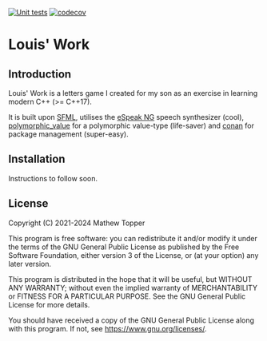 [![Unit tests](https://github.com/H0R5E/louis-work/actions/workflows/unit-tests.yml/badge.svg)](https://github.com/H0R5E/louis-work/actions/workflows/unit-tests.yml)
[![codecov](https://codecov.io/gh/H0R5E/louis-work/graph/badge.svg?token=G77889E4AG)](https://codecov.io/gh/H0R5E/louis-work)

# Louis' Work

## Introduction

Louis' Work is a letters game I created for my son as an exercise in learning
modern C++ (>= C++17).

It is built upon [SFML](https://www.sfml-dev.org), utilises the
[eSpeak NG](https://github.com/espeak-ng/espeak-ng) speech synthesizer
(cool), [polymorphic_value](https://github.com/jbcoe/polymorphic_value)
for a polymorphic value-type (life-saver) and [conan](https://conan.io/) for
package management (super-easy).

## Installation

Instructions to follow soon.

## License

Copyright (C) 2021-2024 Mathew Topper

This program is free software: you can redistribute it and/or modify
it under the terms of the GNU General Public License as published by
the Free Software Foundation, either version 3 of the License, or
(at your option) any later version.

This program is distributed in the hope that it will be useful,
but WITHOUT ANY WARRANTY; without even the implied warranty of
MERCHANTABILITY or FITNESS FOR A PARTICULAR PURPOSE. See the
GNU General Public License for more details.

You should have received a copy of the GNU General Public License
along with this program. If not, see <https://www.gnu.org/licenses/>.
